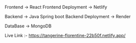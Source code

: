 Frontend -> React
Frontend Deployment -> Netlify

Backend -> Java Spring boot
Backend Deployment -> Render

DataBase -> MongoDB

Live Link :- https://tangerine-florentine-22b50f.netlify.app/
